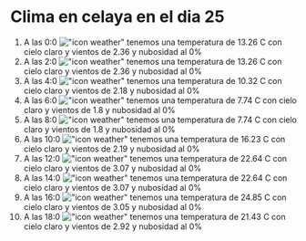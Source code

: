 # Clima en celaya en el dia 25

1. A las 0:0 !["icon weather"](http://openweathermap.org/img/w/01n.png) tenemos una temperatura de 13.26 C con cielo claro y  vientos de 2.36 y nubosidad al 0%
1. A las 2:0 !["icon weather"](http://openweathermap.org/img/w/01n.png) tenemos una temperatura de 13.26 C con cielo claro y  vientos de 2.36 y nubosidad al 0%
1. A las 4:0 !["icon weather"](http://openweathermap.org/img/w/01n.png) tenemos una temperatura de 10.32 C con cielo claro y  vientos de 2.18 y nubosidad al 0%
1. A las 6:0 !["icon weather"](http://openweathermap.org/img/w/01n.png) tenemos una temperatura de 7.74 C con cielo claro y  vientos de 1.8 y nubosidad al 0%
1. A las 8:0 !["icon weather"](http://openweathermap.org/img/w/01d.png) tenemos una temperatura de 7.74 C con cielo claro y  vientos de 1.8 y nubosidad al 0%
1. A las 10:0 !["icon weather"](http://openweathermap.org/img/w/01d.png) tenemos una temperatura de 16.23 C con cielo claro y  vientos de 2.19 y nubosidad al 0%
1. A las 12:0 !["icon weather"](http://openweathermap.org/img/w/01d.png) tenemos una temperatura de 22.64 C con cielo claro y  vientos de 3.07 y nubosidad al 0%
1. A las 14:0 !["icon weather"](http://openweathermap.org/img/w/01d.png) tenemos una temperatura de 22.64 C con cielo claro y  vientos de 3.07 y nubosidad al 0%
1. A las 16:0 !["icon weather"](http://openweathermap.org/img/w/01d.png) tenemos una temperatura de 24.85 C con cielo claro y  vientos de 3.05 y nubosidad al 0%
1. A las 18:0 !["icon weather"](http://openweathermap.org/img/w/01d.png) tenemos una temperatura de 21.43 C con cielo claro y  vientos de 2.92 y nubosidad al 0%
